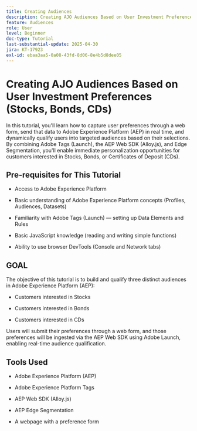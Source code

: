 ```yaml
---
title: Creating Audiences
description: Creating AJO Audiences Based on User Investment Preferences (Stocks, Bonds, CDs)
feature: Audiences
role: User
level: Beginner
doc-type: Tutorial
last-substantial-update: 2025-04-30
jira: KT-17923
exl-id: ebaa3aa5-0a08-43fd-8d06-8e4b5d8dee05
---
```

# Creating AJO Audiences Based on User Investment Preferences (Stocks, Bonds, CDs)

In this tutorial, you'll learn how to capture user preferences through a web form, send that data to Adobe Experience Platform (AEP) in real time, and dynamically qualify users into targeted audiences based on their selections. By combining Adobe Tags (Launch), the AEP Web SDK (Alloy.js), and Edge Segmentation, you'll enable immediate personalization opportunities for customers interested in Stocks, Bonds, or Certificates of Deposit (CDs).

## Pre-requisites for This Tutorial

*   Access to Adobe Experience Platform

*   Basic understanding of Adobe Experience Platform concepts (Profiles, Audiences, Datasets)

*   Familiarity with Adobe Tags (Launch) — setting up Data Elements and Rules

*   Basic JavaScript knowledge (reading and writing simple functions)

*   Ability to use browser DevTools (Console and Network tabs)


## GOAL

The objective of this tutorial is to build and qualify three distinct audiences in Adobe Experience Platform (AEP):

*   Customers interested in Stocks

*   Customers interested in Bonds

*   Customers interested in CDs

Users will submit their preferences through a web form, and those preferences will be ingested via the AEP Web SDK using Adobe Launch, enabling real-time audience qualification.

## Tools Used

*   Adobe Experience Platform (AEP)

*   Adobe Experience Platform Tags

*   AEP Web SDK (Alloy.js)

*   AEP Edge Segmentation

*   A webpage with a preference form
